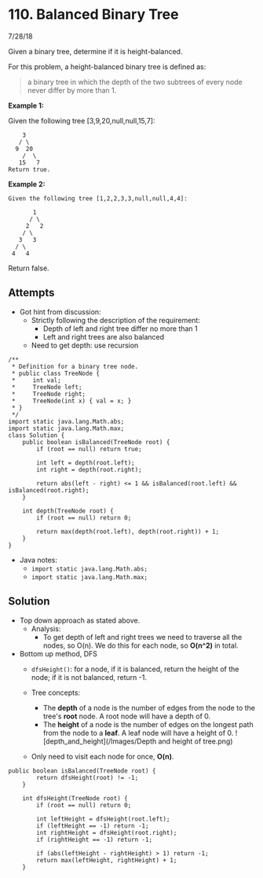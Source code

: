 # 110. Balanced Binary Tree
7/28/18

Given a binary tree, determine if it is height-balanced.

For this problem, a height-balanced binary tree is defined as:

> a binary tree in which the depth of the two subtrees of every node never differ by more than 1.

**Example 1:**

Given the following tree [3,9,20,null,null,15,7]:
```
    3
   / \
  9  20
    /  \
   15   7
Return true.
```
**Example 2:**
```
Given the following tree [1,2,2,3,3,null,null,4,4]:

       1
      / \
     2   2
    / \
   3   3
  / \
 4   4
 ```
Return false.

## Attempts
* Got hint from discussion:
  - Strictly following the description of the requirement:
    - Depth of left and right tree differ no more than 1
    - Left and right trees are also balanced
  - Need to get depth: use recursion
```
/**
 * Definition for a binary tree node.
 * public class TreeNode {
 *     int val;
 *     TreeNode left;
 *     TreeNode right;
 *     TreeNode(int x) { val = x; }
 * }
 */
import static java.lang.Math.abs;
import static java.lang.Math.max;
class Solution {
    public boolean isBalanced(TreeNode root) {
        if (root == null) return true;

        int left = depth(root.left);
        int right = depth(root.right);

        return abs(left - right) <= 1 && isBalanced(root.left) && isBalanced(root.right);
    }

    int depth(TreeNode root) {
        if (root == null) return 0;

        return max(depth(root.left), depth(root.right)) + 1;
    }
}
```
* Java notes:
  - ```import static java.lang.Math.abs;```
  - ```import static java.lang.Math.max;```

## Solution
* Top down approach as stated above.
  - Analysis:
    - To get depth of left and right trees we need to traverse all the nodes, so O(n). We do this for each node, so **O(n^2)** in total.
* Bottom up method, DFS
  - ```dfsHeight()```: for a node, if it is balanced, return the height of the node; if it is not balanced, return -1.
  - Tree concepts:
    - The **depth** of a node is the number of edges from the node to the tree's **root** node. A root node will have a depth of 0.
    - The **height** of a node is the number of edges on the longest path from the node to a **leaf**. A leaf node will have a height of 0.
    ![depth_and_height](/Images/Depth and height of tree.png)

  - Only need to visit each node for once, **O(n)**.  
```
public boolean isBalanced(TreeNode root) {
        return dfsHeight(root) != -1;
    }

    int dfsHeight(TreeNode root) {
        if (root == null) return 0;

        int leftHeight = dfsHeight(root.left);
        if (leftHeight == -1) return -1;
        int rightHeight = dfsHeight(root.right);
        if (rightHeight == -1) return -1;

        if (abs(leftHeight - rightHeight) > 1) return -1;
        return max(leftHeight, rightHeight) + 1;
    }
```
